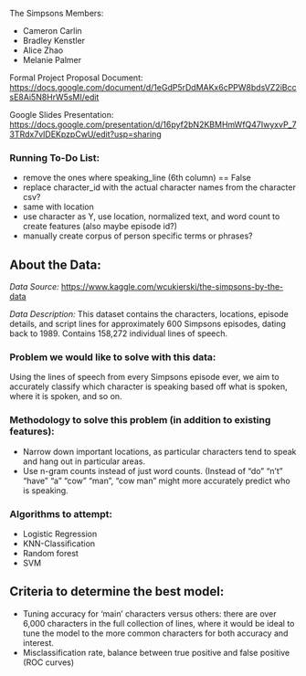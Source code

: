 The Simpsons Members:
* Cameron Carlin
* Bradley Kenstler
* Alice Zhao
* Melanie Palmer

Formal Project Proposal Document: https://docs.google.com/document/d/1eGdP5rDdMAKx6cPPW8bdsVZ2iBccsE8Ai5N8HrW5sMI/edit

Google Slides Presentation: https://docs.google.com/presentation/d/16pyf2bN2KBMHmWfQ47IwyxvP_73TRdx7vIDEKpzpCwU/edit?usp=sharing

### Running To-Do List:
* remove the ones where speaking_line (6th column) == False
* replace character_id with the actual character names from the character csv?
* same with location
* use character as Y, use location, normalized text, and word count to create features (also maybe episode id?)
* manually create corpus of person specific terms or phrases?

## About the Data:
*Data Source:* https://www.kaggle.com/wcukierski/the-simpsons-by-the-data

*Data Description:* This dataset contains the characters, locations, episode details, and script lines for approximately 600 Simpsons episodes, dating back to 1989. Contains 158,272 individual lines of speech.


### Problem we would like to solve with this data:
Using the lines of speech from every Simpsons episode ever, we aim to accurately classify which character is speaking based off what is spoken, where it is spoken, and so on.


### Methodology to solve this problem (in addition to existing features):
* Narrow down important locations, as particular characters tend to speak and hang out in particular areas.
* Use n-gram counts instead of just word counts. (Instead of “do” “n’t” “have” “a” “cow” “man”, “cow man” might more accurately predict who is speaking.


### Algorithms to attempt:
* Logistic Regression 
* KNN-Classification 
* Random forest
* SVM


## Criteria to determine the best model:
* Tuning accuracy for ‘main’ characters versus others: there are over 6,000 characters in the full collection of lines, where it would be ideal to tune the model to the more common characters for both accuracy and interest. 
* Misclassification rate, balance between true positive and false positive (ROC curves)
